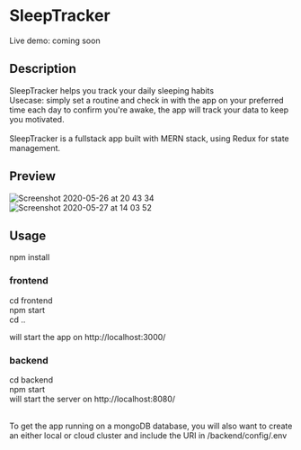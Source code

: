 # SleepTracker

Live demo: coming soon

## Description
SleepTracker helps you track your daily sleeping habits <br />
Usecase: simply set a routine and check in with the app on your preferred time each day to confirm you're awake, 
the app will track your data to keep you motivated.<br /><br />
SleepTracker is a fullstack app built with MERN stack, using Redux for state management. <br />

## Preview
![Screenshot 2020-05-26 at 20 43 34](https://user-images.githubusercontent.com/50910926/82932880-c60c7180-9f91-11ea-80b2-e829dd9f584d.png)
![Screenshot 2020-05-27 at 14 03 52](https://user-images.githubusercontent.com/50910926/83011812-2e576380-a023-11ea-9da2-cfcf46ecc153.png)



## Usage
npm install <br />

### frontend
cd frontend <br />
npm start <br />
cd ..

will start the app on http://localhost:3000/
### backend
cd backend <br />
npm start <br />
will start the server on http://localhost:8080/ <br /><br />

To get the app running on a mongoDB database, you will also want to create an either local or cloud cluster and include the URI in /backend/config/.env
